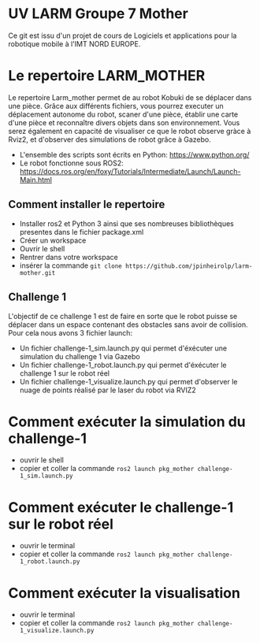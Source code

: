 # UV LARM Groupe 7 Mother

Ce git est issu d'un projet de cours de Logiciels et applications pour la robotique mobile à l'IMT NORD EUROPE. 
# Le repertoire LARM_MOTHER

Le repertoire Larm_mother permet de au robot Kobuki de se déplacer dans une pièce. Grâce aux différents fichiers, vous pourrez executer un déplacement autonome du robot, scaner d'une pièce, établir une carte d'une pièce et reconnaître divers objets dans son environnement. 
Vous serez également en capacité de visualiser ce que le robot observe gràce à Rviz2, et d'observer des simulations de robot grâce à Gazebo. 

- L'ensemble des scripts sont écrits en Python: https://www.python.org/
- Le robot fonctionne sous ROS2: https://docs.ros.org/en/foxy/Tutorials/Intermediate/Launch/Launch-Main.html

## Comment installer le repertoire

- Installer ros2 et Python 3 ainsi que ses nombreuses bibliothèques presentes dans le fichier package.xml
- Créer un workspace
- Ouvrir le shell
- Rentrer dans votre workspace
- insérer la commande ` git clone https://github.com/jpinheirolp/larm-mother.git `

## Challenge 1

L'objectif de ce challenge 1 est de faire en sorte que le robot puisse se déplacer dans un espace contenant des obstacles sans avoir de collision. 
Pour cela nous avons 3 fichier launch:
- Un fichier challenge-1_sim.launch.py qui permet d'éxécuter une simulation du challenge 1 via Gazebo
- Un fichier challenge-1_robot.launch.py qui permet d'éxécuter le challenge 1 sur le robot réel 
- Un fichier challenge-1_visualize.launch.py qui permet d'observer le nuage de points réalisé par le laser du robot via RVIZ2

# Comment exécuter la simulation du challenge-1

  - ouvrir le shell 
  - copier et coller la commande ` ros2 launch pkg_mother challenge-1_sim.launch.py `

# Comment exécuter le challenge-1 sur le robot réel

  - ouvrir le terminal 
  - copier et coller la commande  ` ros2 launch pkg_mother challenge-1_robot.launch.py `
  
# Comment exécuter la visualisation

  - ouvrir le terminal 
  - copier et coller la commande ` ros2 launch pkg_mother challenge-1_visualize.launch.py `
